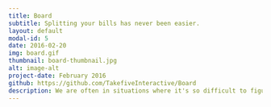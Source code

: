 ```yaml
---
title: Board
subtitle: Splitting your bills has never been easier.
layout: default
modal-id: 5
date: 2016-02-20
img: board.gif
thumbnail: board-thumbnail.jpg
alt: image-alt
project-date: February 2016
github: https://github.com/TakefiveInteractive/Board
description: We are often in situations where it's so difficult to figure out the myriad owes and pays between you and others. You are splitting a meal with a bunch of friends. You went on a hiking trip with your roommates; everyone paid for different things and the final cost needed to be sorted out. We wanted to develop an app to keep track of all the daily transactions that need to be split up.
---
```

